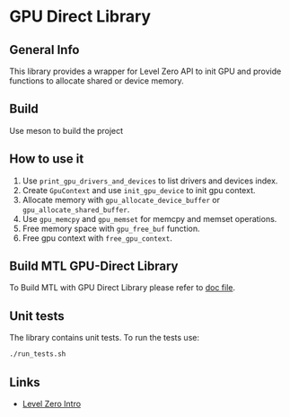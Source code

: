 # GPU Direct Library

## General Info

This library provides a wrapper for Level Zero API to init GPU and provide functions to allocate shared or device memory.

## Build

Use meson to build the project

## How to use it

1) Use `print_gpu_drivers_and_devices` to list drivers and devices index.
2) Create `GpuContext` and use `init_gpu_device` to init gpu context.
3) Allocate memory with  `gpu_allocate_device_buffer` or `gpu_allocate_shared_buffer`.
4) Use `gpu_memcpy` and `gpu_memset` for memcpy and memset operations.
5) Free memory space with `gpu_free_buf` function.
6) Free gpu context with `free_gpu_context`.

## Build MTL GPU-Direct Library

To Build MTL with GPU Direct Library please refer to [doc file](../doc/gpu.md).

## Unit tests

The library contains unit tests.
To run the tests use:

```bash
./run_tests.sh
```

## Links

- [Level Zero Intro](https://www.intel.com/content/www/us/en/developer/articles/technical/using-oneapi-level-zero-interface.html)